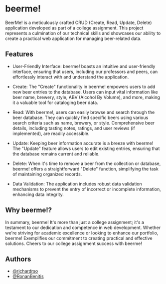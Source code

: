 # beerme!

BeerMe! is a meticulously crafted CRUD (Create, Read, Update, Delete) application developed as part of a college assignment. This project represents a culmination of our technical skills and showcases our ability to create a practical web application for managing beer-related data.

## Features

- User-Friendly Interface: beerme! boasts an intuitive and user-friendly interface, ensuring that users, including our professors and peers, can effortlessly interact with and understand the application.

- Create: The "Create" functionality in beerme! empowers users to add new beer entries to the database. Users can input vital information like beer name, brewery, style, ABV (Alcohol By Volume), and more, making it a valuable tool for cataloging beer data.
- Read: With beerme!, users can easily browse and search through the beer database. They can quickly find specific beers using various search criteria such as name, brewery, or style. Comprehensive beer details, including tasting notes, ratings, and user reviews (if implemented), are readily accessible.
- Update: Keeping beer information accurate is a breeze with beerme! The "Update" feature allows users to edit existing entries, ensuring that the database remains current and reliable.
- Delete: When it's time to remove a beer from the collection or database, beerme! offers a straightforward "Delete" function, simplifying the task of maintaining organized records.
- Data Validation: The application includes robust data validation mechanisms to prevent the entry of incorrect or incomplete information, enhancing data integrity.

## Why beerme!?

In summary, beerme! It's more than just a college assignment; it's a testament to our dedication and competence in web development. Whether we're striving for academic excellence or looking to enhance our portfolio, beerme! Exemplifies our commitment to creating practical and effective solutions. Cheers to our college assignment success with beerme!

## Authors

- [@richardrso](https://github.com/richardrso)
- [@RonanBenitis](https://github.com/RonanBenitis)